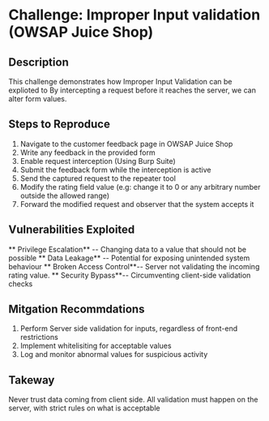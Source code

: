# Challenge: Improper Input validation (OWSAP Juice Shop)

## Description
This challenge demonstrates how Improper Input Validation can be explioted to By intercepting a request before it reaches the server, we can alter form values.


## Steps to Reproduce
1. Navigate to the customer feedback page in OWSAP Juice Shop
2. Write any feedback in the provided form
3. Enable request interception (Using Burp Suite)
4. Submit the feedback form while the interception is active
5. Send the captured request to the repeater tool
6. Modify the rating field value (e.g: change it to 0 or any arbitrary number outside the allowed range)
7. Forward the modified request and observer that the system accepts it

## Vulnerabilities Exploited

** Privilege Escalation** -- Changing data to a value that should not be possible
** Data Leakage** -- Potential for exposing unintended system behaviour
** Broken Access Control**-- Server not validating the incoming rating value.
** Security Bypass**-- Circumventing client-side validation checks

## Mitgation Recommdations
1. Perform Server side validation for inputs, regardless of front-end restrictions
2. Implement whitelisiting for acceptable values
3. Log and monitor abnormal values for suspicious activity

## Takeway
Never trust data coming from client side. All validation must happen on the server, with strict rules on what is acceptable
